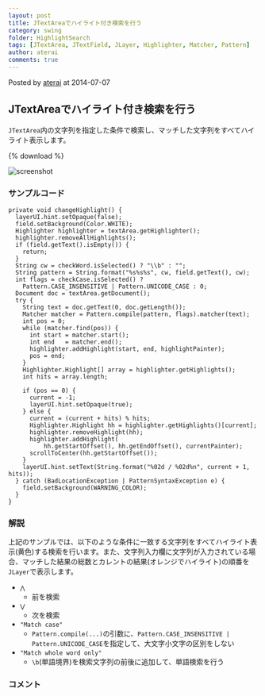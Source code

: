 ```yaml
---
layout: post
title: JTextAreaでハイライト付き検索を行う
category: swing
folder: HighlightSearch
tags: [JTextArea, JTextField, JLayer, Highlighter, Matcher, Pattern]
author: aterai
comments: true
---
```


Posted by [aterai](http://terai.xrea.jp/aterai.html) at 2014-07-07

## JTextAreaでハイライト付き検索を行う
`JTextArea`内の文字列を指定した条件で検索し、マッチした文字列をすべてハイライト表示します。

{% download %}

![screenshot](https://lh5.googleusercontent.com/-jdjIr-6A1l8/U7ljpxPgxzI/AAAAAAAACJI/x2Okpzkcce8/s800/HighlightSearch.png)

### サンプルコード
<pre class="prettyprint"><code>private void changeHighlight() {
  layerUI.hint.setOpaque(false);
  field.setBackground(Color.WHITE);
  Highlighter highlighter = textArea.getHighlighter();
  highlighter.removeAllHighlights();
  if (field.getText().isEmpty()) {
    return;
  }
  String cw = checkWord.isSelected() ? "\\b" : "";
  String pattern = String.format("%s%s%s", cw, field.getText(), cw);
  int flags = checkCase.isSelected() ?
    Pattern.CASE_INSENSITIVE | Pattern.UNICODE_CASE : 0;
  Document doc = textArea.getDocument();
  try {
    String text = doc.getText(0, doc.getLength());
    Matcher matcher = Pattern.compile(pattern, flags).matcher(text);
    int pos = 0;
    while (matcher.find(pos)) {
      int start = matcher.start();
      int end   = matcher.end();
      highlighter.addHighlight(start, end, highlightPainter);
      pos = end;
    }
    Highlighter.Highlight[] array = highlighter.getHighlights();
    int hits = array.length;

    if (pos == 0) {
      current = -1;
      layerUI.hint.setOpaque(true);
    } else {
      current = (current + hits) % hits;
      Highlighter.Highlight hh = highlighter.getHighlights()[current];
      highlighter.removeHighlight(hh);
      highlighter.addHighlight(
          hh.getStartOffset(), hh.getEndOffset(), currentPainter);
      scrollToCenter(hh.getStartOffset());
    }
    layerUI.hint.setText(String.format("%02d / %02d%n", current + 1, hits));
  } catch (BadLocationException | PatternSyntaxException e) {
    field.setBackground(WARNING_COLOR);
  }
}
</code></pre>

### 解説
上記のサンプルでは、以下のような条件に一致する文字列をすべてハイライト表示(黄色)する検索を行います。また、文字列入力欄に文字列が入力されている場合、マッチした結果の総数とカレントの結果(オレンジでハイライト)の順番を`JLayer`で表示します。

- `⋀`
    - 前を検索
- `⋁`
    - 次を検索
- `"Match case"`
    - `Pattern.compile(...)`の引数に、`Pattern.CASE_INSENSITIVE | Pattern.UNICODE_CASE`を指定して、大文字小文字の区別をしない
- `"Match whole word only"`
    - `\b`(単語境界)を検索文字列の前後に追加して、単語検索を行う

<!-- dummy comment line for breaking list -->

### コメント
